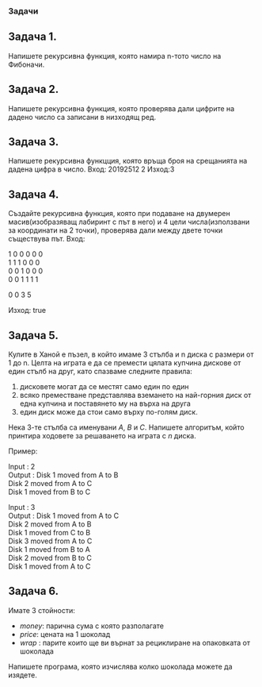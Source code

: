 ### Задачи

## Задача 1.

Напишете рекурсивна функция, която намира n-тото число на Фибоначи.

## Задача 2.

Напишете рекурсивна функция, която проверява дали цифрите на дадено число са записани в низходящ ред.

## Задача 3.

Напишете рекурсивна функцция, която връща броя на срещанията на дадена цифра в число.
Вход: 20192512 2
Изход:3

## Задача 4.

Създайте рекурсивна функция, която при подаване на двумерен масив(изобразяващ лабиринт с път в него) и 4 цели числа(използвани за координати на 2 точки), проверява дали между двете точки съществува път.
Вход:

1 0 0 0 0 0 \
1 1 1 0 0 0 \
0 0 1 0 0 0 \
0 0 1 1 1 1

0 0 3 5

Изход: true

## Задача 5.

Кулите в Ханой е пъзел, в който имаме 3 стълба и n диска с размери от 1 до n. Целта на играта е да се премести цялата купчина дискове от един стълб на друг, като спазваме следните правила:

1. дисковете могат да се местят само един по един
2. всяко преместване представлява вземането на най-горния диск от една купчина и поставянето му на върха на друга
3. един диск може да стои само върху по-голям диск.

Нека 3-те стълба са именувани _A_, _B_ и _C_. Напишете алгоритъм, който принтира ходовете за решаването на играта с _n_ диска.

Пример:

Input : 2 \
Output : Disk 1 moved from A to B \
 Disk 2 moved from A to C \
 Disk 1 moved from B to C

Input : 3 \
Output : Disk 1 moved from A to C \
 Disk 2 moved from A to B \
 Disk 1 moved from C to B \
 Disk 3 moved from A to C \
 Disk 1 moved from B to A \
 Disk 2 moved from B to C \
 Disk 1 moved from A to C

## Задача 6.

Имате 3 стойности:

-   _money_: парична сума с която разполагате
-   _price_: цената на 1 шоколад
-   _wrap_ : парите които ще ви върнат за рециклиране на опаковката от шоколада

Напишете програма, която изчислява колко шоколада можете да изядете.
